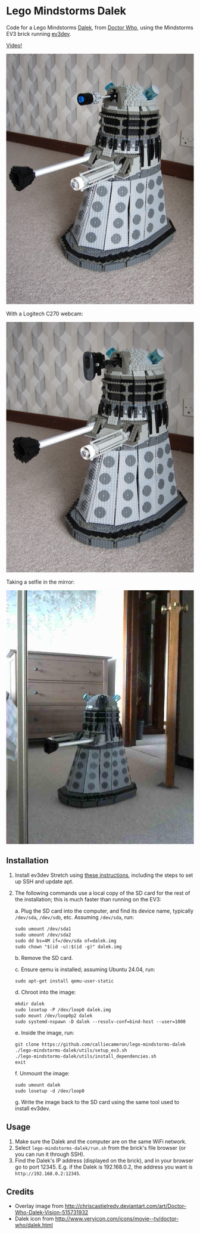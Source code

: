 # Lego Mindstorms Dalek

Code for a Lego Mindstorms [Dalek](https://en.wikipedia.org/wiki/Dalek), from [Doctor Who](https://en.wikipedia.org/wiki/Doctor_Who), using the Mindstorms EV3 brick running [ev3dev](http://www.ev3dev.org/).

[Video!](http://www.youtube.com/watch?v=Li0pRmRHNx0)

![Dalek with normal eye-stalk](images/dalek1.jpg)

With a Logitech C270 webcam:

![Dalek with webcam](images/dalek2.jpg)

Taking a selfie in the mirror:

![Dalek mirror selfie](images/dalek3.jpg)

## Installation

1. Install ev3dev Stretch using [these instructions](https://www.ev3dev.org/docs/getting-started/), including the steps to set up SSH and update apt.

2. The following commands use a local copy of the SD card for the rest of the installation; this is much faster than running on the EV3:

    a. Plug the SD card into the computer, and find its device name, typically `/dev/sda`, `/dev/sdb`, etc. Assuming `/dev/sda`, run:

    ```shell
    sudo umount /dev/sda1
    sudo umount /dev/sda2
    sudo dd bs=4M if=/dev/sda of=dalek.img
    sudo chown "$(id -u):$(id -g)" dalek.img
    ```

    b. Remove the SD card.

    c. Ensure qemu is installed; assuming Ubuntu 24.04, run:

    ```shell
    sudo apt-get install qemu-user-static
    ```

    d. Chroot into the image:

    ```shell
    mkdir dalek
    sudo losetup -P /dev/loop0 dalek.img
    sudo mount /dev/loop0p2 dalek
    sudo systemd-nspawn -D dalek --resolv-conf=bind-host --user=1000
    ```

    e. Inside the image, run:

    ```shell
    git clone https://github.com/calliecameron/lego-mindstorms-dalek
    ./lego-mindstorms-dalek/utils/setup_ev3.sh
    ./lego-mindstorms-dalek/utils/install_dependencies.sh
    exit
    ```

    f. Unmount the image:

    ```shell
    sudo umount dalek
    sudo losetup -d /dev/loop0
    ```

    g. Write the image back to the SD card using the same tool used to install ev3dev.

## Usage

1. Make sure the Dalek and the computer are on the same WiFi network.
2. Select `lego-mindstorms-dalek/run.sh` from the brick's file browser (or you can run it through SSH).
3. Find the Dalek's IP address (displayed on the brick), and in your browser go to port 12345. E.g. if the Dalek is 192.168.0.2, the address you want is `http://192.168.0.2:12345`.

## Credits

- Overlay image from http://chriscastielredy.deviantart.com/art/Doctor-Who-Dalek-Vision-515731932
- Dalek icon from http://www.veryicon.com/icons/movie--tv/doctor-who/dalek.html
